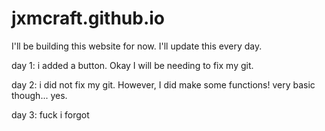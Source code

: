 # jxmcraft.github.io
I'll be building this website for now. I'll update this every day.

day 1: i added a button. Okay I will be needing to fix my git.

day 2: i did not fix my git. However, I did make some functions! very basic though... yes.

day 3: fuck i forgot